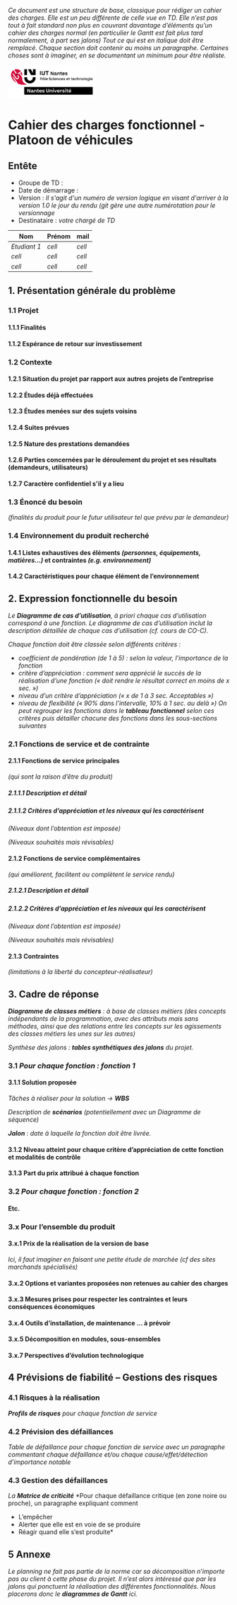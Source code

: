 *Ce document est une structure de base, classique pour rédiger un cahier des charges. Elle est un peu différente de celle vue en TD. Elle n’est pas tout à fait standard non plus en couvrant davantage d’éléments qu’un cahier des charges normal (en particulier le Gantt est fait plus tard normalement, à part ses jalons)
Tout ce qui est en italique doit être remplacé. Chaque section doit contenir au moins un paragraphe. Certaines choses sont à imaginer, en se documentant un minimum pour être réaliste.*

<img src=../pictures/LOGO_PRINCIPAL_IUT_NANTES_CMJN.png alt="IUT Nantes" width="200"/>

# Cahier des charges fonctionnel - Platoon de véhicules

## Entête
- Groupe de TD : 
- Date de démarrage :
- Version : *Il s'agit d'un numéro de version logique en visant d'arriver à la version 1.0 le jour du rendu (git gère une autre numérotation pour le versionnage*
- Destinataire : *votre chargé de TD*

|Nom | Prénom | mail
| ------ | ------ | ------ |
| *Etudiant 1* | *cell* | *cell* |
| *cell* | *cell* | *cell* |
| *cell* | *cell* | *cell* |


## 1. Présentation générale du problème
### 1.1 Projet
#### 1.1.1 Finalités
#### 1.1.2 Espérance de retour sur investissement
### 1.2 Contexte
#### 1.2.1 Situation du projet par rapport aux autres projets de l’entreprise
#### 1.2.2 Études déjà effectuées
#### 1.2.3 Études menées sur des sujets voisins
#### 1.2.4 Suites prévues
#### 1.2.5 Nature des prestations demandées
#### 1.2.6 Parties concernées par le déroulement du projet et ses résultats (demandeurs, utilisateurs)
#### 1.2.7 Caractère confidentiel s'il y a lieu
### 1.3 Énoncé du besoin 
*(finalités du produit pour le futur utilisateur tel que prévu par le demandeur)*
### 1.4 Environnement du produit recherché
#### 1.4.1 Listes exhaustives des éléments *(personnes, équipements, matières…)* et contraintes *(e.g. environnement)*
#### 1.4.2 Caractéristiques pour chaque élément de l’environnement

## 2. Expression fonctionnelle du besoin

*Le __Diagramme de cas d’utilisation__, à priori chaque cas d’utilisation correspond à une fonction. Le diagramme de cas d’utilisation inclut la description détaillée de chaque cas d’utilisation (cf. cours de CO-C).*

*Chaque fonction doit être classée selon différents critères :*
- *coefficient de pondération (de 1 à 5) : selon la valeur, l’importance de la fonction*
- *critère d’appréciation : comment sera apprécié le succès de la réalisation d’une fonction (« doit rendre le résultat correct en moins de x sec. »)*
- *niveau d’un critère d’appréciation (« x de 1 à 3 sec. Acceptables »)*
- *niveau de flexibilité (« 90% dans l’intervalle, 10% à 1 sec. au delà »)*
*On peut regrouper les fonctions dans le __tableau fonctionnel__ selon ces critères puis détailler chacune des fonctions dans les sous-sections suivantes*

### 2.1 Fonctions de service et de contrainte
#### 2.1.1 Fonctions de service principales 
*(qui sont la raison d’être du produit)*
##### 2.1.1.1 Description et détail

##### 2.1.1.2 Critères d’appréciation et les niveaux qui les caractérisent 
*(Niveaux dont l’obtention est imposée)*

*(Niveaux souhaités mais révisables)*
#### 2.1.2 Fonctions de service complémentaires 
*(qui améliorent, facilitent ou complètent le service rendu)*
##### 2.1.2.1 Description et détail

##### 2.1.2.2 Critères d’appréciation et les niveaux qui les caractérisent 
*(Niveaux dont l’obtention est imposée)*

*(Niveaux souhaités mais révisables)*
#### 2.1.3 Contraintes 
*(limitations à la liberté du concepteur-réalisateur)*

## 3. Cadre de réponse
*__Diagramme de classes métiers__ : à base de classes métiers (des concepts indépendants de la programmation, avec des attributs mais sans méthodes, ainsi que des relations entre les concepts sur les agissements des classes métiers les unes sur les autres)*

*Synthèse des jalons : __tables synthétiques des jalons__ du projet.*
### 3.1 *Pour chaque fonction : fonction 1*
#### 3.1.1 Solution proposée
*Tâches à réaliser pour la solution -> __WBS__*

*Description de __scénarios__ (potentiellement avec un Diagramme de séquence)*

*__Jalon__ : date à laquelle la fonction doit être livrée.*
#### 3.1.2 Niveau atteint pour chaque critère d’appréciation de cette fonction et modalités de contrôle
#### 3.1.3 Part du prix attribué à chaque fonction
### 3.2 *Pour chaque fonction : fonction 2*
#### Etc.
### 3.x Pour l’ensemble du produit
#### 3.x.1 Prix de la réalisation de la version de base
*Ici, il faut imaginer en faisant une petite étude de marchée (cf des sites marchands spécialisés)*
#### 3.x.2 Options et variantes proposées non retenues au cahier des charges
#### 3.x.3 Mesures prises pour respecter les contraintes et leurs conséquences économiques
#### 3.x.4 Outils d’installation, de maintenance … à prévoir
#### 3.x.5 Décomposition en modules, sous-ensembles
#### 3.x.7 Perspectives d’évolution technologique
## 4 Prévisions de fiabilité – Gestions des risques
### 4.1 Risques à la réalisation
*__Profils de risques__ pour chaque fonction de service*
### 4.2 Prévision des défaillances
*Table de défaillance pour chaque fonction de service avec un paragraphe commentant chaque défaillance et/ou chaque cause/effet/détection d’importance notable*
### 4.3 Gestion des défaillances

*La __Matrice de criticité__*
*Pour chaque défaillance critique (en zone noire ou proche), un paragraphe expliquant comment
- L’empêcher
- Alerter que elle est en voie de se produire
- Réagir quand elle s’est produite*


## 5 Annexe
*Le planning ne fait pas partie de la norme car sa décomposition n’importe pas au client à cette phase du projet. Il n’est alors intéressé que par les jalons qui ponctuent la réalisation des différentes fonctionnalités.
Nous placerons donc le __diagrammes de Gantt__ ici.*


